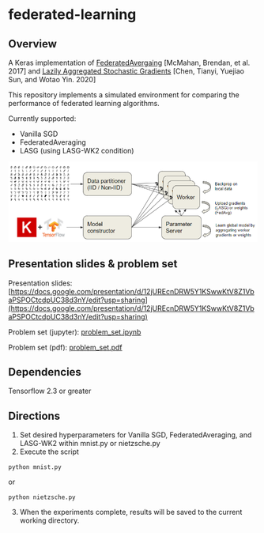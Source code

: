 # federated-learning

## Overview
A Keras implementation of [FederatedAvergaing](http://proceedings.mlr.press/v54/mcmahan17a/mcmahan17a.pdf) [McMahan, Brendan, et al. 2017] and [Lazily Aggregated Stochastic Gradients](https://arxiv.org/pdf/2002.11360.pdf) [Chen, Tianyi, Yuejiao Sun, and Wotao Yin. 2020]

This repository implements a simulated environment for comparing the performance of federated learning algorithms.

Currently supported:
- Vanilla SGD
- FederatedAveraging
- LASG (using LASG-WK2 condition)

![Federated Learning Simulation](images/federated_learning_simulation.png)

## Presentation slides & problem set
Presentation slides: [https://docs.google.com/presentation/d/12jUREcnDRW5Y1KSwwKtV8Z1VbaPSPOCtcdpUC38d3nY/edit?usp=sharing](https://docs.google.com/presentation/d/12jUREcnDRW5Y1KSwwKtV8Z1VbaPSPOCtcdpUC38d3nY/edit?usp=sharing)

Problem set (jupyter): [problem_set.ipynb](problem_set.ipynb)

Problem set (pdf): [problem_set.pdf](problem_set.pdf)

## Dependencies
Tensorflow 2.3 or greater

## Directions
1. Set desired hyperparameters for Vanilla SGD, FederatedAveraging, and LASG-WK2 within mnist.py or nietzsche.py
2. Execute the script
```shell
python mnist.py
```
or
```shell
python nietzsche.py
```
3. When the experiments complete, results will be saved to the current working directory.
